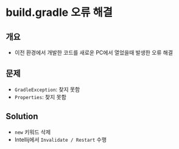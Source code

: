 # build.gradle 오류 해결

## 개요

* 이전 환경에서 개발한 코드를 새로운 PC에서 열었을때 발생한 오류 해결



## 문제

* `GradleException`: 찾지 못함
* `Properties`: 찾지 못함



## Solution

* `new` 키워드 삭제
* Intellij에서 `Invalidate / Restart` 수행